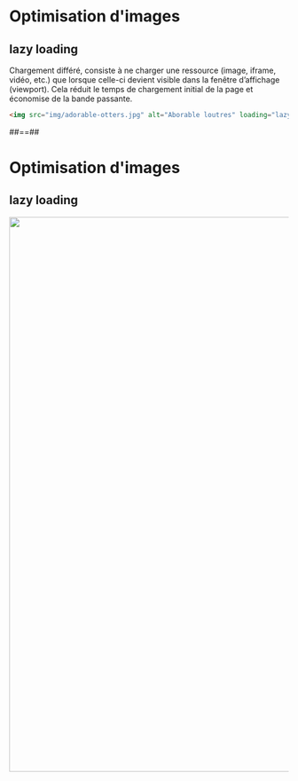 <!-- .slide: class="two-column with-code" -->

# Optimisation d'images

## lazy loading

Chargement différé, consiste à ne charger une ressource (image, iframe, vidéo, etc.) que lorsque celle-ci devient visible dans la fenêtre d’affichage (viewport). Cela réduit le temps de chargement initial de la page et économise de la bande passante.

```html [4]
<img src="img/adorable-otters.jpg" alt="Aborable loutres" loading="lazy" width="600" height="400" />
```

<!-- .element: class="fragment" data-fragment-index="1"-->

##==##

<!-- .slide: class="two-column with-code" -->

# Optimisation d'images

## lazy loading

<img 
  src="./assets/images/03-speed/lazy.svg" 
  style="width: 1000px; height: auto;"  />
